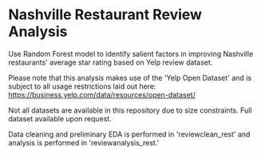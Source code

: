 # Nashville Restaurant Review Analysis
Use Random Forest model to identify salient factors in improving Nashville restaurants' average star rating based on Yelp review dataset.

Please note that this analysis makes use of the 'Yelp Open Dataset' and is subject to all usage restrictions laid out here: https://business.yelp.com/data/resources/open-dataset/

Not all datasets are available in this repository due to size constraints. Full dataset available upon request.

Data cleaning and preliminary EDA is performed in 'reviewclean_rest' and analysis is performed in 'reviewanalysis_rest.'
